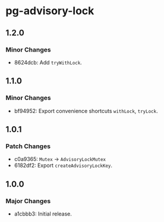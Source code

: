 # pg-advisory-lock

## 1.2.0

### Minor Changes

- 8624dcb: Add `tryWithLock`.

## 1.1.0

### Minor Changes

- bf94952: Export convenience shortcuts `withLock`, `tryLock`.

## 1.0.1

### Patch Changes

- c0a9365: `Mutex` -> `AdvisoryLockMutex`
- 6182df2: Export `createAdvisoryLockKey`.

## 1.0.0

### Major Changes

- a1cbbb3: Initial release.

